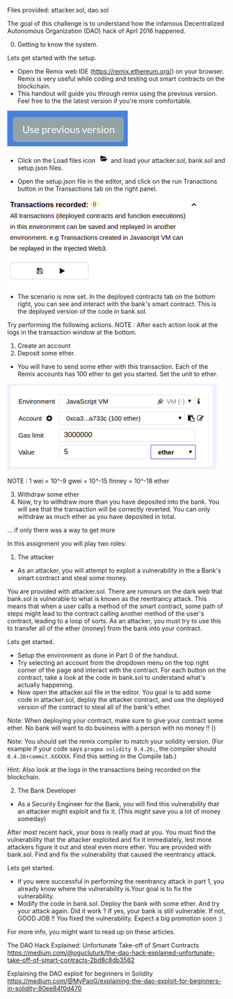 Files provided: attacker.sol, dao.sol

The goal of this challenge is to understand how the infamous Decentralized Autonomous Organization (DAO) hack of Aprl 2016 happened. 


0. Getting to know the system.

Lets get started with the setup.
- Open the Remix web IDE (https://remix.ethereum.org/) on your browser. Remix is very useful while coding and testing out smart contracts on the blockchain.
- This handout will guide you through remix using the previous version. Feel free to the the latest version if you're more comfortable. 

![](img/prev_version_button.png)

- Click on the Load files icon ![](img/openfiles.png) and load your attacker.sol, bank.sol and setup.json files.

- Open the setup.json file in the editor, and click on the run Tranactions button in the Transactions tab on the right panel.

![](img/transactionsrecorded.png)

- The scenario is now set. In the deployed contracts tab on the bottom right, you can see and interact with the bank's smart  contract. This is the deployed version of the code in bank.sol.

Try performing the following actions. 
NOTE : After each action look at the logs in the transaction window at the bottom.

1. Create an account
2. Deposit some ether.
- You will have to send some ether with this transaction. Each of the Remix accounts has 100 ether to get you started. Set the unit to ether. 

![](img/value.png)

NOTE : 1 wei = 10^-9 gwei = 10^-15 finney = 10^-18 ether

3. Withdraw some ether
4. Now, try to withdraw more than you have deposited into the bank. You will see that the transaction will be correctly reverted. You can only withdraw as much ether as you have deposited in total. 

... if only there was a way to get more 


In this assignment you will play two roles: 

1. The attacker 

- As an attacker, you will attempt to exploit a vulnerability in the a Bank's smart contract and steal some money. 

You are provided with attacker.sol. There are rumours on the dark web that bank.sol is vulnerable to what is known as the reentrancy attack. This means that when a user calls a method of the smart contract, some path of steps might lead to the contract calling another method of the user's contract, leading to a loop of sorts. 
As an attacker, you must try to use this to transfer all of the ether (money) from the bank into your contract.

Lets get started.

- Setup the environment as done in Part 0 of the handout.
- Try selecting an account from the dropdown menu on the top right corner of the page and interact with the contract. For each button on the contract, take a look at the code in bank.sol to understand what's actually happening.
- Now open the attacker.sol file in the editor. You goal is to add some code in attacker.sol, deploy the attacker contract, and use the deployed version of the contract to steal all of the bank's ether.

Note: When deploying your contract, make sure to give your contract some ether. No bank will want to do business with a person with no money !! ()

Note: You should set the remix compiler to match your solidity version. (For example if your code says `pragma solidity 0.4.26;`, the compiler should `0.4.26+commit.XXXXXX`. Find this setting in the Compile tab.)

Hint: Also look at the logs in the transactions being recorded on the blockchain.


2. The Bank Developer

- As a Security Engineer for the Bank, you will find this vulnerability that an attacker might exploit and fix it. (This might save you a lot of money someday)

After most recent hack, your boss is really mad at you. You must find the vulnerability that the attacker exploited and fix it immediately, lest more attackers figure it out and steal even more ether. You are provided with bank.sol. Find and fix the vulnerability that caused the reentrancy attack. 

Lets get started.
- If you were successful in performing the reentrancy attack in part 1, you already know where the vulnerability is.Your goal is to fix the vulnerability.
- Modify the code in bank.sol. Deploy the bank with some ether. And try your attack again. Did it work ? If yes, your bank is still vulnerable. If not, GOOD JOB !! You fixed the vulnerability. Expect a big promotion soon :) 

For more info, you might want to read up on these articles.

The DAO Hack Explained: Unfortunate Take-off of Smart Contracts
https://medium.com/@ogucluturk/the-dao-hack-explained-unfortunate-take-off-of-smart-contracts-2bd8c8db3562

Explaining the DAO exploit for beginners in Solidity
https://medium.com/@MyPaoG/explaining-the-dao-exploit-for-beginners-in-solidity-80ee84f0d470
